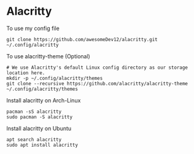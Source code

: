 # Alacritty

To use my config file
```
git clone https://github.com/awesomeDev12/alacritty.git ~/.config/alacritty
```
To use alacritty-theme (Optional)
```
# We use Alacritty's default Linux config directory as our storage location here.
mkdir -p ~/.config/alacritty/themes
git clone --recursive https://github.com/alacritty/alacritty-theme ~/.config/alacritty/themes
```

<!-- To add themes as submodule -->
<!-- ``` -->
<!-- # Add this as submodule -->
<!-- cd ~/.config/alacritty -->
<!-- git submodule add https://github.com/alacritty/alacritty-theme themes -->
<!-- ``` -->

Install alacritty on Arch-Linux
```
pacman -sS alacritty
sudo pacman -S alacritty
```

Install alacritty on Ubuntu
```
apt search alacritty
sudo apt install alacritty
```
